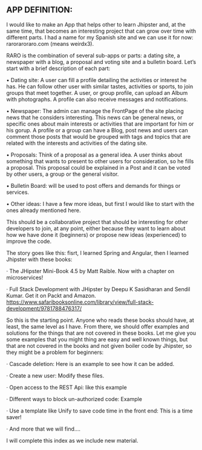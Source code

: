 ## APP DEFINITION:
I would like to make an App that helps other to learn Jhipster and, at the same time, that becomes an interesting project that can grow over time with different parts. I had a name for my Spanish site and we can use it for now: raroraroraro.com (means weirdx3).

RARO is the combination of several sub-apps or parts: a dating site, a newspaper with a blog, a proposal and voting site and a bulletin board. Let’s start with a brief description of each part:

•	Dating site: A user can fill a profile detailing the activities or interest he has. He can follow other user with similar tastes, activities or sports, to join groups that meet together. A user, or group profile, can upload an Album with photographs. A profile can also receive messages and notifications.

•	Newspaper: The admin can manage the FrontPage of the site placing news that he considers interesting. This news can be general news, or specific ones about main interests or activities that are important for him or his gorup. A profile or a group can have a Blog, post news and users can comment those posts that would be grouped with tags and topics that are related with the interests and activities of the dating site.

•	Proposals: Think of a proposal as a general idea. A user thinks about something that wants to present to other users for consideration, so he fills a proposal. This proposal could be explained in a Post and it can be voted by other users, a group or the general visitor.

•	Bulletin Board: will be used to post offers and demands for things or services.

•	Other ideas: I have a few more ideas, but first I would like to start with the ones already mentioned here.

This should be a collaborative project that should be interesting for other developers to join, at any point, either because they want to learn about how we have done it (beginners) or propose new ideas (experienced) to improve the code.

The story goes like this: fisrt, I learned Spring and Angular, then I learned Jhipster with these books:

·         The JHipster Mini-Book 4.5 by Matt Raible. Now with a chapter on microservices!

·         Full Stack Development with JHipster by Deepu K Sasidharan and Sendil Kumar. Get it on Packt and Amazon. https://www.safaribooksonline.com/library/view/full-stack-development/9781788476317/

So this is the starting point. Anyone who reads these books should have, at least, the same level as I have. From there, we should offer examples and solutions for the things that are not covered in these books. Let me give you some examples that you might thing are easy and well known things, but that are not covered in the books and not given boiler code by Jhipster, so they might be a problem for beginners:

·         Cascade deletion: Here is an example to see how it can be added.

·         Create a new user: Modify these files.

·         Open access to the REST Api: like this example

·         Different ways to block un-authorized code: Example

·         Use a template like Unify to save code time in the front end: This is a time saver!

·         And more that we will find....

I will complete this index as we include new material.
